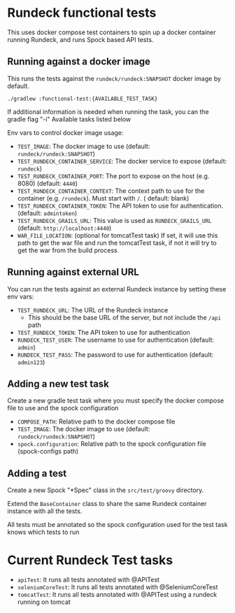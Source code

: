 # Rundeck functional tests

This uses docker compose test containers to spin up a docker container running Rundeck, and
runs Spock based API tests.

## Running against a docker image

This runs the tests against the `rundeck/rundeck:SNAPSHOT` docker image by default.
```
./gradlew :functional-test:{AVAILABLE_TEST_TASK}
```
If additional information is needed when running the task, you can the gradle flag "-i"
Available tasks listed below

Env vars to control docker image usage:

- `TEST_IMAGE`: The docker image to use (default: `rundeck/rundeck:SNAPSHOT`)
- `TEST_RUNDECK_CONTAINER_SERVICE`: The docker service to expose (default: `rundeck`)
- `TEST_RUNDECK_CONTAINER_PORT`: The port to expose on the host (e.g. 8080) (default: `4440`)
- `TEST_RUNDECK_CONTAINER_CONTEXT`: The context path to use for the container (e.g. `/rundeck`). Must start with `/`. (
  default: blank)
- `TEST_RUNDECK_CONTAINER_TOKEN`: The API token to use for authentication. (default: `admintoken`)
- `TEST_RUNDECK_GRAILS_URL`: This value is used as `RUNDECK_GRAILS_URL` (default: `http://localhost:4440`)
- `WAR_FILE_LOCATION`: (optional for tomcatTest task) If set, it will use this path to get the war file and run the tomcatTest
  task, if not it will try to get the war from the build process

## Running against external URL

You can run the tests against an external Rundeck instance by setting these env vars:

* `TEST_RUNDECK_URL`: The URL of the Rundeck instance
    * This should be the base URL of the server, but not include the `/api` path
* `TEST_RUNDECK_TOKEN`: The API token to use for authentication
* `RUNDECK_TEST_USER`: The username to use for authentication (default: `admin`)
* `RUNDECK_TEST_PASS`: The password to use for authentication (default: `admin123`)

## Adding a new test task

Create a new gradle test task where you must specify the docker compose file to use and the spock configuration

* `COMPOSE_PATH`: Relative path to the docker compose file
* `TEST_IMAGE`: The docker image to use (default: `rundeck/rundeck:SNAPSHOT`)
* `spock.configuration`: Relative path to the spock configuration file (spock-configs path)

## Adding a test

Create a new Spock "*Spec" class in the `src/test/groovy` directory.

Extend the `BaseContainer` class to share the same Rundeck container instance with all the tests.

All tests must be annotated so the spock configuration used for the test task knows which tests to run

# Current Rundeck Test tasks

* `apiTest`: It runs all tests annotated with @APITest
* `seleniumCoreTest`: It runs all tests annotated with @SeleniumCoreTest
* `tomcatTest`: It runs all tests annotated with @APITest using a rundeck running on tomcat